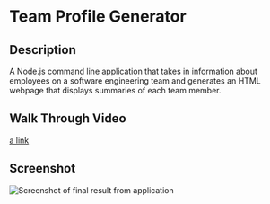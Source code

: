 # Team Profile Generator
 
 ## Description
A Node.js command line application that takes in information about employees on a software engineering team and generates an HTML webpage that displays summaries of each team member.

## Walk Through Video
[a link](https://drive.google.com/file/d/1s9BTj2LIBCS2_kSdNiB7odPvdNm6pEUr/view)


## Screenshot
![Screenshot of final result from application](https://cassiecatt.github.io/team-profile-generator/assets/app-screenshot.png)